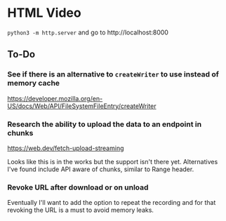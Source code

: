 # HTML Video

`python3 -m http.server` and go to http://localhost:8000

## To-Do

### See if there is an alternative to `createWriter` to use instead of memory cache

https://developer.mozilla.org/en-US/docs/Web/API/FileSystemFileEntry/createWriter

### Research the ability to upload the data to an endpoint in chunks

https://web.dev/fetch-upload-streaming

Looks like this is in the works but the support isn't there yet.
Alternatives I've found include API aware of chunks, similar to Range header.

### Revoke URL after download or on unload

Eventually I'll want to add the option to repeat the recording and for that
revoking the URL is a must to avoid memory leaks.

